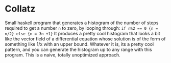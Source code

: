 # Collatz
Small haskell program that generates a histogram of the number of steps required to get a number `n` to zero, by looping through:
`if n%2 == 0 {n = n/2} else {n = 3n +1}`
It produces a pretty cool histogram that looks a bit like the vector field of a differential equation whose solution is of the form of something like 1/x with an upper bound. Whatever it is, its a pretty cool pattern, and you can generate the histogram up to any range with this program. This is a naive, totally unoptimized approach.
